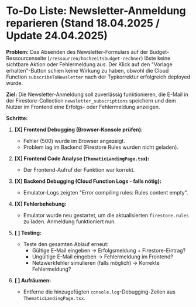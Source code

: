# To-Do Liste: Newsletter-Anmeldung reparieren (Stand 18.04.2025 / Update 24.04.2025)

**Problem:** Das Absenden des Newsletter-Formulars auf der Budget-Ressourcenseite (`/ressourcen/hochzeitsbudget-rechner`) löste keine sichtbare Aktion oder Fehlermeldung aus. Der Klick auf den "Vorlage erhalten"-Button schien keine Wirkung zu haben, obwohl die Cloud Function `subscribeToNewsletter` nach der Typkorrektur erfolgreich deployed wurde.

**Ziel:** Die Newsletter-Anmeldung soll zuverlässig funktionieren, die E-Mail in der Firestore-Collection `newsletter_subscriptions` speichern und dem Nutzer im Frontend eine Erfolgs- oder Fehlermeldung anzeigen.

**Schritte:**

1.  **[X] Frontend Debugging (Browser-Konsole prüfen):**
    *   Fehler (500) wurde im Browser angezeigt.
    *   Problem lag im Backend (Firestore Rules wurden nicht geladen).

2.  **[X] Frontend Code Analyse (`ThematicLandingPage.tsx`):**
    *   Der Frontend-Aufruf der Funktion war korrekt.

3.  **[X] Backend Debugging (Cloud Function Logs - falls nötig):**
    *   Emulator-Logs zeigten "Error compiling rules: Rules content empty".

4.  **[X] Fehlerbehebung:**
    *   Emulator wurde neu gestartet, um die aktualisierten `firestore.rules` zu laden. Anmeldung funktioniert nun.

5.  **[ ] Testing:**
    *   Teste den gesamten Ablauf erneut:
        *   Gültige E-Mail eingeben -> Erfolgsmeldung + Firestore-Eintrag?
        *   Ungültige E-Mail eingeben -> Fehlermeldung im Frontend?
        *   Netzwerkfehler simulieren (falls möglich) -> Korrekte Fehlermeldung?

6.  **[ ] Aufräumen:**
    *   Entferne die hinzugefügten `console.log`-Debugging-Zeilen aus `ThematicLandingPage.tsx`. 